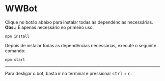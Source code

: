 # WWBot

Clique no botão abaixo para instalar todas as dependências necessárias.  
**Obs.:** É apenas necessário no primeiro uso.

`npm install`

Depois de instalar todas as dependências necessárias, execute o seguinte comando:

`npm start`

<hr>

Para desligar o bot, basta ir no terminal e pressionar <kbd>ctrl</kbd> + <kbd>c</kbd>.

